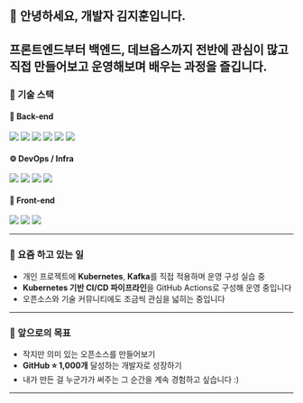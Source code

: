 ## 👋 안녕하세요, 개발자 김지훈입니다.

프론트엔드부터 백엔드, 데브옵스까지 전반에 관심이 많고  
직접 만들어보고 운영해보며 배우는 과정을 즐깁니다.
---

### 🧰 기술 스택

#### 🧩 Back-end
<p>
  <img src="https://img.shields.io/badge/Golang-00ADD8?style=for-the-badge&logo=go&logoColor=white" />
  <img src="https://img.shields.io/badge/Node.js-339933?style=for-the-badge&logo=node.js&logoColor=white" />
  <img src="https://img.shields.io/badge/PostgreSQL-4169E1?style=for-the-badge&logo=postgresql&logoColor=white" />
  <img src="https://img.shields.io/badge/MySQL-4479A1?style=for-the-badge&logo=mysql&logoColor=white" />
  <img src="https://img.shields.io/badge/Redis-DC382D?style=for-the-badge&logo=redis&logoColor=white" />
  <img src="https://img.shields.io/badge/Kafka-231F20?style=for-the-badge&logo=apachekafka&logoColor=white" />
</p>

#### ⚙️ DevOps / Infra
<p>
  <img src="https://img.shields.io/badge/Kubernetes-326CE5?style=for-the-badge&logo=kubernetes&logoColor=white" />
  <img src="https://img.shields.io/badge/Docker-2496ED?style=for-the-badge&logo=docker&logoColor=white" />
  <img src="https://img.shields.io/badge/Naver%20Cloud-03C75A?style=for-the-badge&logoColor=white" />
  <img src="https://img.shields.io/badge/AWS-232F3E?style=for-the-badge&logo=amazonaws&logoColor=white" />
</p>

#### 🎨 Front-end
<p>
  <img src="https://img.shields.io/badge/Vue.js-4FC08D?style=for-the-badge&logo=vue.js&logoColor=white" />
  <img src="https://img.shields.io/badge/Nuxt.js-00DC82?style=for-the-badge&logo=nuxt.js&logoColor=white" />
  <img src="https://img.shields.io/badge/Firebase-FFCA28?style=for-the-badge&logo=firebase&logoColor=black" />
</p>

---

### 🔧 요즘 하고 있는 일

- 개인 프로젝트에 **Kubernetes**, **Kafka**를 직접 적용하며 운영 구성 실습 중  
- **Kubernetes 기반 CI/CD 파이프라인**을 GitHub Actions로 구성해 운영 중입니다  
- 오픈소스와 기술 커뮤니티에도 조금씩 관심을 넓히는 중입니다

---

### 🎯 앞으로의 목표

- 작지만 의미 있는 오픈소스를 만들어보기  
- **GitHub ⭐ 1,000개** 달성하는 개발자로 성장하기  
- 내가 만든 걸 누군가가 써주는 그 순간을 계속 경험하고 싶습니다 :)

---
